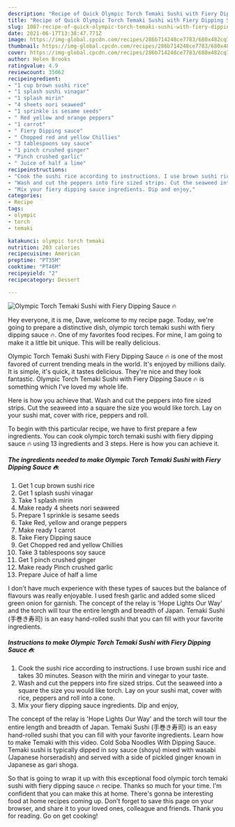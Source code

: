 ```yaml
---
description: "Recipe of Quick Olympic Torch Temaki Sushi with Fiery Dipping Sauce 🔥"
title: "Recipe of Quick Olympic Torch Temaki Sushi with Fiery Dipping Sauce 🔥"
slug: 1087-recipe-of-quick-olympic-torch-temaki-sushi-with-fiery-dipping-sauce
date: 2021-06-17T13:38:47.771Z
image: https://img-global.cpcdn.com/recipes/286b714248ce7783/680x482cq70/olympic-torch-temaki-sushi-with-fiery-dipping-sauce-recipe-main-photo.jpg
thumbnail: https://img-global.cpcdn.com/recipes/286b714248ce7783/680x482cq70/olympic-torch-temaki-sushi-with-fiery-dipping-sauce-recipe-main-photo.jpg
cover: https://img-global.cpcdn.com/recipes/286b714248ce7783/680x482cq70/olympic-torch-temaki-sushi-with-fiery-dipping-sauce-recipe-main-photo.jpg
author: Helen Brooks
ratingvalue: 4.9
reviewcount: 35062
recipeingredient:
- "1 cup brown sushi rice"
- "1 splash sushi vinagar"
- "1 splash mirin"
- "4 sheets nori seaweed"
- "1 sprinkle is sesame seeds"
- " Red yellow and orange peppers"
- "1 carrot"
- " Fiery Dipping sauce"
- " Chopped red and yellow Chillies"
- "3 tablespoons soy sauce"
- "1 pinch crushed ginger"
- "Pinch crushed garlic"
- " Juice of half a lime"
recipeinstructions:
- "Cook the sushi rice according to instructions. I use brown sushi rice and takes 30 minutes. Season with the mirin and vinegar to your taste."
- "Wash and cut the peppers into fire sized strips. Cut the seaweed into a square the size you would like torch. Lay on your sushi mat, cover with rice, peppers and roll into a cone."
- "Mix your fiery dipping sauce ingredients. Dip and enjoy,"
categories:
- Recipe
tags:
- olympic
- torch
- temaki

katakunci: olympic torch temaki 
nutrition: 203 calories
recipecuisine: American
preptime: "PT35M"
cooktime: "PT46M"
recipeyield: "2"
recipecategory: Dessert

---
```



![Olympic Torch Temaki Sushi with Fiery Dipping Sauce 🔥](https://img-global.cpcdn.com/recipes/286b714248ce7783/680x482cq70/olympic-torch-temaki-sushi-with-fiery-dipping-sauce-recipe-main-photo.jpg)

Hey everyone, it is me, Dave, welcome to my recipe page. Today, we're going to prepare a distinctive dish, olympic torch temaki sushi with fiery dipping sauce 🔥. One of my favorites food recipes. For mine, I am going to make it a little bit unique. This will be really delicious.

Olympic Torch Temaki Sushi with Fiery Dipping Sauce 🔥 is one of the most favored of current trending meals in the world. It's enjoyed by millions daily. It is simple, it's quick, it tastes delicious. They're nice and they look fantastic. Olympic Torch Temaki Sushi with Fiery Dipping Sauce 🔥 is something which I've loved my whole life.

Here is how you achieve that. Wash and cut the peppers into fire sized strips. Cut the seaweed into a square the size you would like torch. Lay on your sushi mat, cover with rice, peppers and roll.


To begin with this particular recipe, we have to first prepare a few ingredients. You can cook olympic torch temaki sushi with fiery dipping sauce 🔥 using 13 ingredients and 3 steps. Here is how you can achieve it.

<!--inarticleads1-->

##### The ingredients needed to make Olympic Torch Temaki Sushi with Fiery Dipping Sauce 🔥:

1. Get 1 cup brown sushi rice
1. Get 1 splash sushi vinagar
1. Take 1 splash mirin
1. Make ready 4 sheets nori seaweed
1. Prepare 1 sprinkle is sesame seeds
1. Take  Red, yellow and orange peppers
1. Make ready 1 carrot
1. Take  Fiery Dipping sauce
1. Get  Chopped red and yellow Chillies
1. Take 3 tablespoons soy sauce
1. Get 1 pinch crushed ginger
1. Make ready Pinch crushed garlic
1. Prepare  Juice of half a lime


I don&#39;t have much experience with these types of sauces but the balance of flavours was really enjoyable. I used fresh garlic and added some sliced green onion for garnish. The concept of the relay is &#39;Hope Lights Our Way&#39; and the torch will tour the entire length and breadth of Japan. Temaki Sushi (手巻き寿司) is an easy hand-rolled sushi that you can fill with your favorite ingredients. 

<!--inarticleads2-->

##### Instructions to make Olympic Torch Temaki Sushi with Fiery Dipping Sauce 🔥:

1. Cook the sushi rice according to instructions. I use brown sushi rice and takes 30 minutes. Season with the mirin and vinegar to your taste.
1. Wash and cut the peppers into fire sized strips. Cut the seaweed into a square the size you would like torch. Lay on your sushi mat, cover with rice, peppers and roll into a cone.
1. Mix your fiery dipping sauce ingredients. Dip and enjoy,


The concept of the relay is &#39;Hope Lights Our Way&#39; and the torch will tour the entire length and breadth of Japan. Temaki Sushi (手巻き寿司) is an easy hand-rolled sushi that you can fill with your favorite ingredients. Learn how to make Temaki with this video. Cold Soba Noodles With Dipping Sauce. Temaki sushi is typically dipped in soy sauce (shoyu) mixed with wasabi (Japanese horseradish) and served with a side of pickled ginger known in Japanese as gari shoga. 

So that is going to wrap it up with this exceptional food olympic torch temaki sushi with fiery dipping sauce 🔥 recipe. Thanks so much for your time. I'm confident that you can make this at home. There's gonna be interesting food at home recipes coming up. Don't forget to save this page on your browser, and share it to your loved ones, colleague and friends. Thank you for reading. Go on get cooking!
